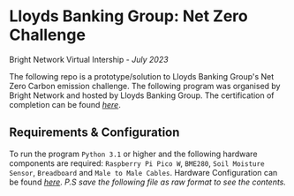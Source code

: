 # Lloyds Banking Group: Net Zero Challenge 
Bright Network Virtual Intership - *July 2023*

The following repo is a prototype/solution to Lloyds Banking Group's Net Zero Carbon emission challenge. The following program was organised by Bright Network and hosted by Lloyds Banking Group.
The certification of completion can be found *[here](https://www.brightnetwork.co.uk/certificates/bright-network-ieuk-2023-on-de_kzw8daplahp6iy/)*.

## Requirements & Configuration 
To run the program `Python 3.1` or higher and the following hardware components are required: `Raspberry Pi Pico W`, `BME280`, `Soil Moisture Sensor`, `Breadboard` and `Male to Male Cables`.
Hardware Configuration can be found *[here](https://github.com/FredAlcantara/IEUK-Intership-Experience/blob/main/documents/Presentation.pptx)*. *P.S save the following file as raw format to see the contents.* 
